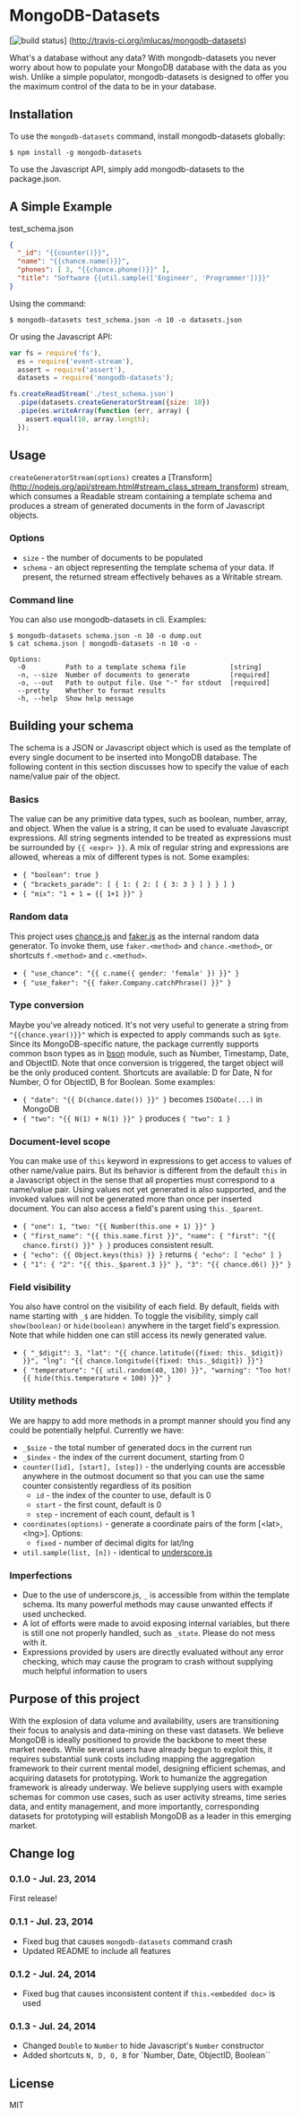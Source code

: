 # MongoDB-Datasets

[![build status](https://secure.travis-ci.org/imlucas/mongodb-datasets.png)]
(http://travis-ci.org/imlucas/mongodb-datasets)

What's a database without any data? With mongodb-datasets you never worry about
how to populate your MongoDB database with the data as you wish. Unlike a simple
populator, mongodb-datasets is designed to offer you the maximum control of the
data to be in your database.

## Installation

To use the `mongodb-datasets` command, install mongodb-datasets globally:

    $ npm install -g mongodb-datasets

To use the Javascript API, simply add mongodb-datasets to the package.json.

## A Simple Example

test_schema.json
```json
{
  "_id": "{{counter()}}",
  "name": "{{chance.name()}}",
  "phones": [ 3, "{{chance.phone()}}" ],
  "title": "Software {{util.sample(['Engineer', 'Programmer'])}}"
}
```

Using the command:

    $ mongodb-datasets test_schema.json -n 10 -o datasets.json

Or using the Javascript API:
```javascript
var fs = require('fs'),
  es = require('event-stream'),
  assert = require('assert'),
  datasets = require('mongodb-datasets');

fs.createReadStream('./test_schema.json')
  .pipe(datasets.createGeneratorStream({size: 10})
  .pipe(es.writeArray(function (err, array) {
    assert.equal(10, array.length);
  });
```

## Usage

`createGeneratorStream(options)` creates a [Transform]
(http://nodejs.org/api/stream.html#stream_class_stream_transform) stream, which
consumes a Readable stream containing a template schema and produces a stream
of generated documents in the form of Javascript objects.

### Options

* `size` - the number of documents to be populated
* `schema` - an object representing the template schema of your data.
If present, the returned stream effectively behaves as a Writable stream.

### Command line

You can also use mongodb-datasets in cli. Examples:

    $ mongodb-datasets schema.json -n 10 -o dump.out
    $ cat schema.json | mongodb-datasets -n 10 -o -

```
Options:
  -0          Path to a template schema file           [string]
  -n, --size  Number of documents to generate          [required]
  -o, --out   Path to output file. Use "-" for stdout  [required]
  --pretty    Whether to format results
  -h, --help  Show help message
```

## Building your schema

The schema is a JSON or Javascript object which is used as the template of every
single document to be inserted into MongoDB database. The following content in
this section discusses how to specify the value of each name/value pair of the
object.

### Basics

The value can be any primitive data types, such as boolean, number, array, and
object. When the value is a string, it can be used to evaluate Javascript
expressions. All string segments intended to be treated as expressions must be
surrounded by `{{ <expr> }}`. A mix of regular string and expressions are
allowed, whereas a mix of different types is not. Some examples:
* `{ "boolean": true }`
* `{ "brackets_parade": [ { 1: { 2: [ { 3: 3 } ] } } ] }`
* `{ "mix": "1 + 1 = {{ 1+1 }}" }`

### Random data

This project uses [chance.js](http://chancejs.com/) and
[faker.js](https://github.com/FotoVerite/Faker.js) as the internal random data
generator. To invoke them, use `faker.<method>` and `chance.<method>`, or
shortcuts `f.<method>` and `c.<method>`.
* `{ "use_chance": "{{ c.name({ gender: 'female' }) }}" }`
* `{ "use_faker": "{{ faker.Company.catchPhrase() }}" }`

### Type conversion

Maybe you've already noticed. It's not very useful to generate a string from
`"{{chance.year()}}"` which is expected to apply commands such as `$gte`.
Since its MongoDB-specific nature, the package currently supports common bson
types as in [bson](https://github.com/mongodb/js-bson) module, such as Number,
Timestamp, Date, and ObjectID. Note that once conversion is triggered, the
target object will be the only produced content. Shortcuts are available: D for
Date, N for Number, O for ObjectID, B for Boolean. Some examples:
* `{ "date": "{{ D(chance.date()) }}" }` becomes `ISODate(...)` in MongoDB
* `{ "two": "{{ N(1) + N(1) }}" }` produces `{ "two": 1 }`

### Document-level scope

You can make use of `this` keyword in expressions to get access to values of
other name/value pairs. But its behavior is different from the default `this`
in a Javascript object in the sense that all properties must correspond to
a name/value pair. Using values not yet generated is also supported, and the
invoked values will not be generated more than once per inserted document. You
can also access a field's parent using `this._$parent`.
* `{ "one": 1, "two: "{{ Number(this.one + 1) }}" }`
* `{ "first_name": "{{ this.name.first }}",
     "name": { "first": "{{ chance.first() }}" } }` produces consistent result.
* `{ "echo": {{ Object.keys(this) }} }` returns `{ "echo": [ "echo" ] }`
* `{ "1": { "2": "{{ this._$parent.3 }}" }, "3": "{{ chance.d6() }}" }`

### Field visibility

You also have control on the visibility of each field. By default, fields with
name starting with `_$` are hidden. To toggle the visibility, simply call
`show(boolean)` or `hide(boolean)` anywhere in the target field's expression.
Note that while hidden one can still access its newly generated value.
* `{ "_$digit": 3, "lat": "{{ chance.latitude({fixed: this._$digit}) }}",
                   "lng": "{{ chance.longitude({fixed: this._$digit}) }}"}`
* `{ "temperature": "{{ util.random(40, 130) }}",
     "warning": "Too hot! {{ hide(this.temperature < 100) }}" }`

### Utility methods

We are happy to add more methods in a prompt manner should you find any could be
potentially helpful. Currently we have:
* `_$size` - the total number of generated docs in the current run
* `_$index` - the index of the current document, starting from 0
* `counter([id], [start], [step])` - the underlying counts are accessble
  anywhere in the outmost document so that you can use the same counter
  consistently regardless of its position
  + `id` - the index of the counter to use, default is 0
  + `start` - the first count, default is 0
  + `step` - increment of each count, default is 1
* `coordinates(options)` - generate a coordinate pairs of the
  form [\<lat\>, \<lng\>]. Options:
  + `fixed` - number of decimal digits for lat/lng
* `util.sample(list, [n])` - identical to [underscore.js](http://underscorejs.org/#sample)

### Imperfections

* Due to the use of underscore.js, `_` is accessible from within the template
  schema. Its many powerful methods may cause unwanted effects if used unchecked.
* A lot of efforts were made to avoid exposing internal variables, but there is
  still one not properly handled, such as `_state`. Please do not mess with it.
* Expressions provided by users are directly evaluated without any error
  checking, which may cause the program to crash without supplying much helpful
  information to users

## Purpose of this project

With the explosion of data volume and availability, users are transitioning
their focus to analysis and data-mining on these vast datasets. We believe
MongoDB is ideally positioned to provide the backbone to meet these market
needs. While several users have already begun to exploit this, it requires
substantial sunk costs including mapping the aggregation framework to their
current mental model, designing efficient schemas, and acquiring datasets for
prototyping. Work to humanize the aggregation framework is already underway. We
believe supplying users with example schemas for common use cases, such as user
activity streams, time series data, and entity management, and more importantly,
corresponding datasets for prototyping will establish MongoDB as a leader in
this emerging market.

## Change log

### 0.1.0 - Jul. 23, 2014
First release!

### 0.1.1 - Jul. 23, 2014
* Fixed bug that causes `mongodb-datasets` command crash
* Updated README to include all features

### 0.1.2 - Jul. 24, 2014
* Fixed bug that causes inconsistent content if `this.<embedded doc>` is used

### 0.1.3 - Jul. 24, 2014
* Changed `Double` to `Number` to hide Javascript's `Number` constructor
* Added shortcuts `N, D, O, B` for `Number, Date, ObjectID, Boolean``

## License

MIT
